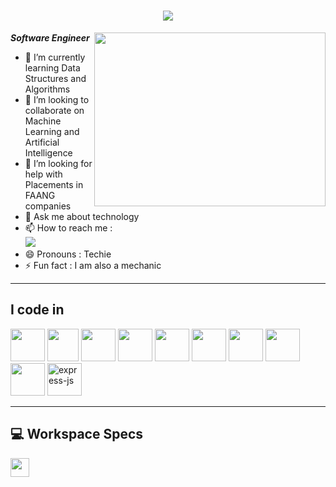 <h1 align="center">
    <img src="https://readme-typing-svg.herokuapp.com/?font=Righteous&size=35&center=true&vCenter=true&width=500&height=70&duration=4000&lines=Hi+There!+👋;+I'm+ABISHEK+VINO;" />
</h1>

 <b>*Software Engineer* </b>
<img  src="https://i.pinimg.com/originals/47/f0/34/47f0342cec72b800463bf003eac1257e.gif" align="right" width="370" height="278">    

- 🌱 I’m currently learning Data Structures and Algorithms
- 👯 I’m looking to collaborate on Machine Learning and Artificial Intelligence
- 🤔 I’m looking for help with Placements in FAANG companies
- 💬 Ask me about technology
- 📫 How to reach me :
<br/> [<img src="https://img.shields.io/badge/LinkedIn-0077B5?style=for-the-badge&logo=linkedin&logoColor=white" />](https://www.linkedin.com/in/abishek-vino)
- 😄 Pronouns : Techie
- ⚡ Fun fact : I am also a mechanic
  
-------------------------

## I code in

<img height="52" width="55" src="https://img.icons8.com/color/48/000000/java-coffee-cup-logo.png" /> <img height="52" width="50"    src="https://img.icons8.com/color/48/000000/c-programming.png"/> <img height="52" width="55" src="https://img.icons8.com/color/48/000000/html-5.png" />
<img height="52" width="55" src="https://img.icons8.com/color/48/000000/css3.png" />   <img height="52" width="55" src="https://img.icons8.com/color/48/000000/javascript.png"/>  <img height="52" width="55" src="https://img.icons8.com/color/48/000000/react-native.png"/>   <img height="52" width="55" src="https://img.icons8.com/color/48/000000/mysql-logo.png"/> 
<img height="52" width="55" src="https://img.icons8.com/color/48/000000/mongodb.png"/>     <img height="52" width="55" src="https://img.icons8.com/color/48/000000/nodejs.png"/>     <img width="55" height="52" src="https://img.icons8.com/office/40/000000/express-js.png" alt="express-js"/>

---
## 💻 Workspace Specs

<img height="30" src="https://img.shields.io/badge/AMD-A4 4350B-ED1C24?style=for-the-badge&logo=amd&logoColor=red"/> 
